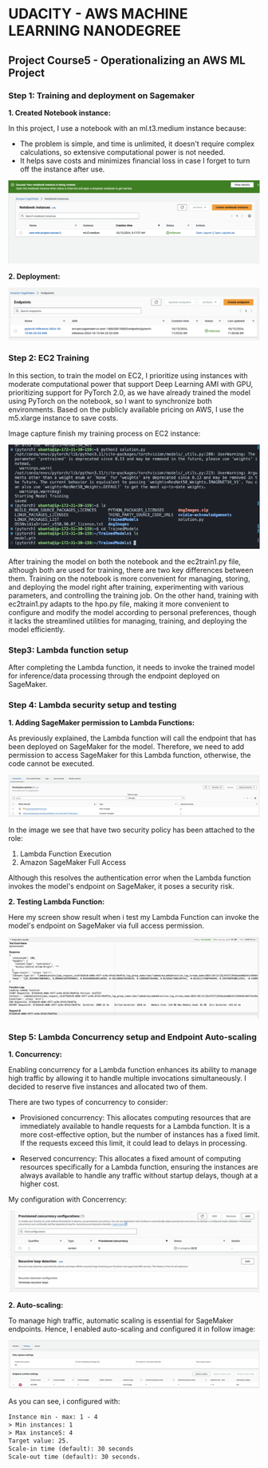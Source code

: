 # UDACITY - AWS MACHINE LEARNING NANODEGREE

## Project Course5 - Operationalizing an AWS ML Project

### Step 1: Training and deployment on Sagemaker

**1. Created Notebook instance:**

In this project, I use a notebook with an ml.t3.medium instance because:
- The problem is simple, and time is unlimited, it doesn't require complex calculations, so extensive computational power is not needed. 
- It helps save costs and minimizes financial loss in case I forget to turn off the instance after use.

![image](screen_capture/notebook.png)

**2. Deployment:**

![image](screen_capture/endpoint.png)

### Step 2: EC2 Training

In this section, to train the model on EC2, I prioritize using instances with moderate computational power that support Deep Learning AMI with GPU, prioritizing support for PyTorch 2.0, as we have already trained the model using PyTorch on the notebook, so I want to synchronize both environments. Based on the publicly available pricing on AWS, I use the m5.xlarge instance to save costs.

Image capture finish my training process on EC2 instance:

![image](screen_capture/ec2.png)

After training the model on both the notebook and the ec2train1.py file, although both are used for training, there are two key differences between them. Training on the notebook is more convenient for managing, storing, and deploying the model right after training, experimenting with various parameters, and controlling the training job. On the other hand, training with ec2train1.py adapts to the hpo.py file, making it more convenient to configure and modify the model according to personal preferences, though it lacks the streamlined utilities for managing, training, and deploying the model efficiently.

### Step3: Lambda function setup

After completing the Lambda function, it needs to invoke the trained model for inference/data processing through the endpoint deployed on SageMaker. 



### Step 4: Lambda security setup and testing

**1. Adding SageMaker permission to Lambda Functions:**

As previously explained, the Lambda function will call the endpoint that has been deployed on SageMaker for the model. Therefore, we need to add permission to access SageMaker for this Lambda function, otherwise, the code cannot be executed.

![image](screen_capture/add_sagemaker_permission_lambda.png)

In the image we see that have two security policy has been attached to the role:
1. Lambda Function Execution
2. Amazon SageMaker Full Access

Although this resolves the authentication error when the Lambda function invokes the model's endpoint on SageMaker, it poses a security risk.

**2. Testing Lambda Function:**

Here my screen show result when i test my Lambda Function can invoke the model's endpoint on SageMaker via full access permission.

![image](screen_capture/lambda_function.png)

### Step 5: Lambda Concurrency setup and Endpoint Auto-scaling

**1. Concurrency:**

Enabling concurrency for a Lambda function enhances its ability to manage high traffic by allowing it to handle multiple invocations simultaneously. I decided to reserve five instances and allocated two of them.

There are two types of concurrency to consider:

 - Provisioned concurrency: This allocates computing resources that are immediately available to handle requests for a Lambda function. It is a more cost-effective option, but the number of instances has a fixed limit. If the requests exceed this limit, it could lead to delays in processing.

 - Reserved concurrency: This allocates a fixed amount of computing resources specifically for a Lambda function, ensuring the instances are always available to handle any traffic without startup delays, though at a higher cost.


My configuration with Concerrency:

![image](screen_capture/concurrency.png)

**2. Auto-scaling:**

To manage high traffic, automatic scaling is essential for SageMaker endpoints. Hence, I enabled auto-scaling and configured it in follow image:

![image](screen_capture/autoscalling.png)

As you can see, i configured with:

```
Instance min - max: 1 - 4
> Min instances: 1
> Max instanceS: 4
Target value: 25.
Scale-in time (default): 30 seconds
Scale-out time (default): 30 seconds.
```

